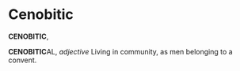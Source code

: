 # Cenobitic

**CENOBITIC**,

**CENOBITIC**AL, _adjective_ Living in community, as men belonging to a convent.